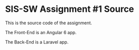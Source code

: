 # SIS-SW Assignment #1 Source

This is the source code of the assignment.

The Front-End is an Angular 6 app.

The Back-End is a Laravel app.